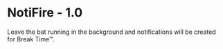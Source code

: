 # NotiFire - 1.0
Leave the bat running in the background and notifications will be created for Break Time&trade;.